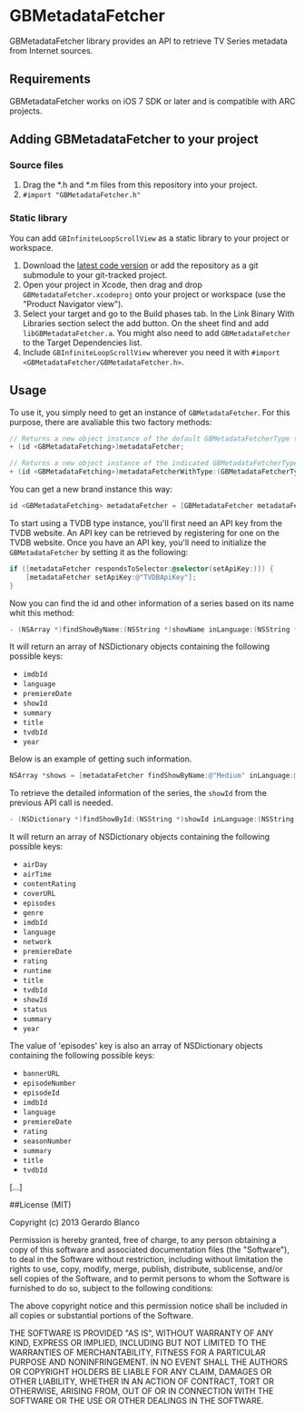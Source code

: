 GBMetadataFetcher
=================

GBMetadataFetcher library provides an API to retrieve TV Series metadata from Internet sources.

## Requirements

GBMetadataFetcher works on iOS 7 SDK or later and is compatible with ARC projects.

## Adding GBMetadataFetcher to your project

### Source files

1. Drag the *.h and *.m files from this repository into your project.
2. `#import "GBMetadataFetcher.h"`

### Static library

You can add `GBInfiniteLoopScrollView` as a static library to your project or workspace. 

1. Download the [latest code version](https://github.com/gblancogarcia/GBMetadataFetcher/archive/master.zip) or add the repository as a git submodule to your git-tracked project. 
2. Open your project in Xcode, then drag and drop `GBMetadataFetcher.xcodeproj` onto your project or workspace (use the "Product Navigator view"). 
3. Select your target and go to the Build phases tab. In the Link Binary With Libraries section select the add button. On the sheet find and add `libGBMetadataFetcher.a`. You might also need to add `GBMetadataFetcher` to the Target Dependencies list. 
4. Include `GBInfiniteLoopScrollView` wherever you need it with `#import <GBMetadataFetcher/GBMetadataFetcher.h>`.

## Usage

To use it, you simply need to get an instance of `GBMetadataFetcher`. For this purpose, there are avaliable this two factory methods:

```objective-c
// Returns a new object instance of the default GBMetadataFetcherType that conforms to the protocol GBMetadataFetching.
+ (id <GBMetadataFetching>)metadataFetcher;

// Returns a new object instance of the indicated GBMetadataFetcherType that conforms to the protocol GBMetadataFetching.
+ (id <GBMetadataFetching>)metadataFetcherWithType:(GBMetadataFetcherType) type;
```

You can get a new brand instance this way:

```objective-c
id <GBMetadataFetching> metadataFetcher = [GBMetadataFetcher metadataFetcherWithType:TVDB];
```

To start using a TVDB type instance, you'll first need an API key from the TVDB website. An API key can be retrieved by registering for one on the TVDB website. Once you have an API key, you'll need to initialize the `GBMetadataFetcher` by setting it as the following:

```objective-c
if ([metadataFetcher respondsToSelector:@selector(setApiKey:)]) {
    [metadataFetcher setApiKey:@"TVDBApiKey"];
}
```

Now you can find the id and other information of a series based on its name whit this method:

```objective-c
- (NSArray *)findShowByName:(NSString *)showName inLanguage:(NSString *)language;
```

It will return an array of NSDictionary objects containing the following possible keys: 

- `imdbId`
- `language`
- `premiereDate`
- `showId`
- `summary`
- `title`
- `tvdbId`
- `year`

Below is an example of getting such information.
```objective-c
NSArray *shows = [metadataFetcher findShowByName:@"Medium" inLanguage:@"en"];
```

To retrieve the detailed information of the series, the `showId` from the previous API call is needed. 

```objective-c
- (NSDictionary *)findShowById:(NSString *)showId inLanguage:(NSString *)language;
```

It will return an array of NSDictionary objects containing the following possible keys: 

- `airDay`
- `airTime`
- `contentRating`
- `coverURL`
- `episodes`
- `genre`
- `imdbId`
- `language`
- `network`
- `premiereDate`
- `rating`
- `runtime`
- `title`
- `tvdbId`
- `showId`
- `status`
- `summary`
- `year`

The value of 'episodes' key is also an array of NSDictionary objects containing the following possible keys:

- `bannerURL`
- `episodeNumber`
- `episodeId`
- `imdbId`
- `language`
- `premiereDate`
- `rating`
- `seasonNumber`
- `summary`
- `title`
- `tvdbId`

[...]

##License (MIT)

Copyright (c) 2013 Gerardo Blanco

Permission is hereby granted, free of charge, to any person obtaining a copy of this software and associated documentation files (the "Software"), to deal in the Software without restriction, including without limitation the rights to use, copy, modify, merge, publish, distribute, sublicense, and/or sell copies of the Software, and to permit persons to whom the Software is furnished to do so, subject to the following conditions:

The above copyright notice and this permission notice shall be included in all copies or substantial portions of the Software.

THE SOFTWARE IS PROVIDED "AS IS", WITHOUT WARRANTY OF ANY KIND, EXPRESS OR IMPLIED, INCLUDING BUT NOT LIMITED TO THE WARRANTIES OF MERCHANTABILITY, FITNESS FOR A PARTICULAR PURPOSE AND NONINFRINGEMENT. IN NO EVENT SHALL THE AUTHORS OR COPYRIGHT HOLDERS BE LIABLE FOR ANY CLAIM, DAMAGES OR OTHER LIABILITY, WHETHER IN AN ACTION OF CONTRACT, TORT OR OTHERWISE, ARISING FROM, OUT OF OR IN CONNECTION WITH THE SOFTWARE OR THE USE OR OTHER DEALINGS IN THE SOFTWARE.
